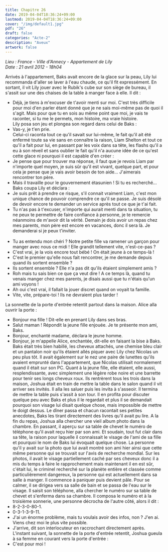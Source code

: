 ```yaml
---
title: Chapitre 26
date: 2019-04-04T18:36:24+09:00
lastmod: 2019-04-04T18:36:24+09:00
cover: "/img/default1.jpg"
pdf: "26"
draft: false
categories: "Acte-2"
description: "Aveux"
artwork: false
---
```

_Lieu : France - Ville d'Annecy - Appartement de Lily   
Date : 21 avril 2012 - 18h04_

Arrivés à l'appartement, Baks avait encore de la glace sur la peau, Lily lui recommanda d'aller se laver à l'eau chaude, ce qu'il fit expressément. En sortant, il vit Lily jouer avec le Rubik's cube sur son siège de bureau, il s'assit sur une des chaises de la table à manger face à elle. Il dit :   
- Déjà, je tiens à m'excuser de t'avoir menti sur moi. C'est très difficile pour moi d'en parler étant donné que je ne sais moi-même pas de quoi il s'agit. Mais pour que tu en sois au même point que moi, je vais te raconter, si tu me le permets, mon histoire, ma vraie histoire.   
Lily posa son jeu et plongea son regard dans celui de Baks :   
- Vas-y, je t'en prie.   
Celui-ci raconta tout ce qu'il savait sur lui-même, le fait qu'il ait été enfermé toute sa vie sans en connaître la raison, Liam Shelton et tout ce qu'il a fait pour lui, en passant par les voix dans sa tête, les flashs qu'il a eu à son réveil et sans oublier le fait qu'il n'a aucune idée de ce qu'est cette glace ni pourquoi il est capable d'en créer :    
- Je pense que pour trouver ma réponse, il faut que je revois Liam par n'importe quel moyen, je suis sûr qu'il est vivant, quelque part, et pour cela je pense que je vais avoir besoin de ton aide... J'aimerais rencontrer ton père.   
- Mais il travaille pour le gouvernement étasunien ! Si tu es recherché...   
Baks coupa Lily et déclara :   
- Je suis prêt à prendre ce risque, s'il connait vraiment Liam, c'est mon unique chance de pouvoir comprendre ce qu'il se passe. Je suis désolé de devoir encore te demander un service après tout ce que je t'ai fait.   
- Tu n'as pas à t'excuser, n'importe qui aurait menti dans ta situation, tu ne peux te permettre de faire confiance à personne, je te remercie néanmoins de m'avoir dit la vérité. Demain je dois avoir un repas chez mes parents, mon père est encore en vacances, donc il sera là. Je demanderai si je peux t'inviter.  
     
- Tu as entendu mon chéri ? Notre petite fille va ramener un garçon pour manger avec nous ce midi ! Elle grandit tellement vite, n'est-ce-pas ?   
- C'est vrai, je la vois encore tout bébé ! On était jeune à ce temps-là !    
- C'est le premier qu'elle nous fait rencontrer, je me demande depuis quand ils sortent ensemble ?   
- Ils sortent ensemble ? Elle n'a pas dit qu'ils étaient simplement amis ?   
- Roh mais tu sais bien ce que ça veut dire ! A ce temps là, quand tu venais manger chez mes parents, je disais aussi que tu n'étais qu'un ami voyons !   
- Ah oui c'est vrai, il fallait la jouer discret quand on voyait ta famille.   
- Vite, vite, prépare-toi ! Ils ne devraient plus tarder !   
   
La sonnette de la porte d'entrée retentit partout dans la maison. Alice alla ouvrir la porte :   
- Bonjour ma fille ! Dit-elle en prenant Lily dans ses bras.   
- Salut maman ! Répondit la jeune fille enjouée. Je te présente mon ami, Baks.   
- Bonjour, enchanté madame, déclara le jeune homme.   
- Bonjour, je m'appelle Alice, enchantée, dit-elle en faisant la bise à Baks.   
Baks était très bien habillé, les cheveux attachés, une chemise bleu clair et un pantalon noir qu'ils étaient allés piquer avec Lily chez Nicolas un peu plus tôt. Il avait également sur le nez une paire de lunettes qu'ils avaient emprunté dans l'appartement, que Nicolas utilisait normalement quand il était sur son PC. Quant à la jeune fille, elle étaient, elle aussi, resplendissante, avec simplement une légère robe noire et une barrette pour tenir ses longs cheveux roux. Ils rentrèrent tous les trois dans la maison, Joshua était en train de mettre la table dans le salon quand il vit arriver ses invités. Il alla les saluer puis les invita à s'asseoir. Il termina de mettre la table puis s'assit à son tour. Il en profita pour discuter quelque peu avec Baks et plus il le regardait et plus il se demandait pourquoi son visage lui disait quelque chose, mais impossible de mettre le doigt dessus. Le dîner passa et chacun racontait ses petites anecdotes, Baks les tirant directement des livres qu'il avait pu lire. A la fin du repas, Joshua alla chercher une vieil album photo dans la chambre. En passant, il aperçu sur sa table de chevet le numéro de téléphone qu'il avait reçu hier par son ami. Et soudain, tout fut clair dans sa tête, la raison pour laquelle il connaissait le visage de l'ami de sa fille et pourquoi le nom de Baks lui évoquait quelque chose. La personne qu'il y avait sur la photo que lui avait montré son ami hier ainsi que cette même personne qui se trouvait sur l'avis de recherche mondial. Sur les photos, il avait le visage partiellement caché par ses cheveux donc il a mis du temps à faire le rapprochement mais maintenant il en est sûr, c'était lui, le criminel recherché sur la planète entière et classée comme particulièrement dangereux, la personne qui est actuellement dans sa salle à manger. Il commence à paniquer puis devient pâle. Pour se calmer, il se dirigea vers sa salle de bain et se passa de l'eau sur le visage. Il saisit son téléphone, alla chercher le numéro sur sa table de chevet et s'enferma dans sa chambre. Il composa le numéro et à la troisième sonnerie, une personne décrocha de l'autre côté, alors il dit :   
- 8-2-3-0-80-1.   
- 0-3-1-3-9-11.   
- J'ai un énorme problème, mais tu voulais avoir des infos, non ? J'en ai. Viens chez moi le plus vite possible.   
- J'arrive, dit son interlocuteur en raccrochant directement après.   
L'instant suivant, la sonnette de la porte d'entrée retentit, Joshua gueula à sa femme en courant vers la porte d'entrée :   
- C'est pour moi !
